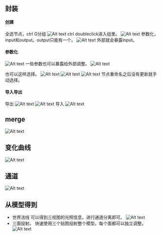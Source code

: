 ## 封装
#### 创建
 全选节点，ctrl G分组
![Alt text](./res/Snipaste_2023-10-21_10-36-43.png)
ctrl doubleclick进入组里。
![Alt text](./res/Snipaste_2023-10-21_10-38-28.png)
参数化，input和output。output只能有一个。
![Alt text](./res/Snipaste_2023-10-21_10-41-58.png)
外部就会暴露input。
#### 参数化
![Alt text](./res/Snipaste_2023-10-21_10-42-06.png)
一些参数也可以暴露给外部调整。
![Alt text](./res/Snipaste_2023-10-21_10-47-10.png)

也可以这样选择。
![Alt text](./res/Snipaste_2023-10-21_10-49-11.png)
![Alt text](./res/Snipaste_2023-10-21_10-49-51.png)
![Alt text](./res/Snipaste_2023-10-21_10-50-07.png)
节点重命名之后没有更新就手动选择。
#### 导入导出
导出
![Alt text](./res/Snipaste_2023-10-21_10-52-11.png)
![Alt text](./res/Snipaste_2023-10-21_10-53-37.png)
导入
![Alt text](./res/Snipaste_2023-10-21_10-55-14.png)













## merge
![Alt text](./res/Snipaste_2023-10-21_10-39-20.png)
## 变化曲线
![Alt text](./res/Snipaste_2023-10-21_10-36-19.png)
## 通道
![Alt text](./res/Snipaste_2023-10-21_10-33-35.png)
## 从模型得到
- 世界法线
可以得到三视图的光照信息。进行通道分离即可。
    ![Alt text](./res/Snipaste_2023-10-21_10-32-37.png)
- 三面投射。
快速使用三个贴图投射整个模型。每个面都可以独立调整。
 ![Alt text](./res/Snipaste_2023-10-21_11-07-49.png)